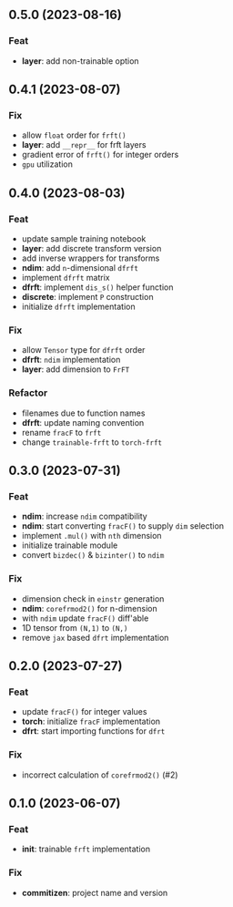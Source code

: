 ## 0.5.0 (2023-08-16)

### Feat

- **layer**: add non-trainable option

## 0.4.1 (2023-08-07)

### Fix

- allow `float` order for `frft()`
- **layer**: add `__repr__` for frft layers
- gradient error of `frft()` for integer orders
- `gpu` utilization

## 0.4.0 (2023-08-03)

### Feat

- update sample training notebook
- **layer**: add discrete transform version
- add inverse wrappers for transforms
- **ndim**: add `n`-dimensional `dfrft`
- implement `dfrft` matrix
- **dfrft**: implement `dis_s()` helper function
- **discrete**: implement `P` construction
- initialize `dfrft` implementation

### Fix

- allow `Tensor` type for `dfrft` order
- **dfrft**: `ndim` implementation
- **layer**: add dimension to `FrFT`

### Refactor

- filenames due to function names
- **dfrft**: update naming convention
- rename `fracF` to `frft`
- change `trainable-frft` to `torch-frft`

## 0.3.0 (2023-07-31)

### Feat

- **ndim**: increase `ndim` compatibility
- **ndim**: start converting `fracF()` to supply `dim` selection
- implement `.mul()` with `nth` dimension
- initialize trainable module
- convert `bizdec()` & `bizinter()` to `ndim`

### Fix

- dimension check in `einstr` generation
- **ndim**: `corefrmod2()` for n-dimension
- with `ndim` update `fracF()` diff'able
- 1D tensor from `(N,1)` to `(N,)`
- remove `jax` based `dfrt` implementation

## 0.2.0 (2023-07-27)

### Feat

- update `fracF()` for integer values
- **torch**: initialize `fracF` implementation
- **dfrt**: start importing functions for `dfrt`

### Fix

- incorrect calculation of `corefrmod2()` (#2)

## 0.1.0 (2023-06-07)

### Feat

- **init**: trainable `frft` implementation

### Fix

- **commitizen**: project name and version
